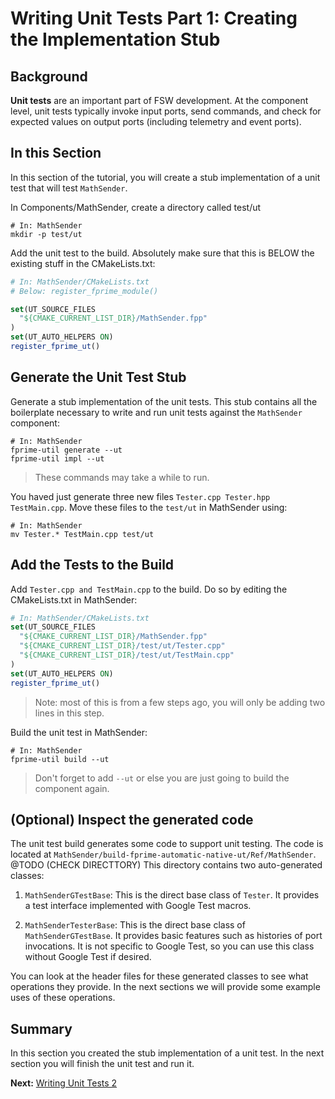 # Writing Unit Tests Part 1: Creating the Implementation Stub

## Background 

**Unit tests** are an important part of FSW development. At the component level, unit tests typically invoke input ports, send commands, and check for expected values on output ports (including telemetry and event ports).


## In this Section 

In this section of the tutorial, you will create a stub implementation of a unit test that will test `MathSender`. 

In Components/MathSender, create a directory called test/ut

```shell 
# In: MathSender
mkdir -p test/ut
```

Add the unit test to the build. Absolutely make sure that this is BELOW the existing stuff in the CMakeLists.txt:

```cmake 
# In: MathSender/CMakeLists.txt
# Below: register_fprime_module()

set(UT_SOURCE_FILES
  "${CMAKE_CURRENT_LIST_DIR}/MathSender.fpp"
)
set(UT_AUTO_HELPERS ON)
register_fprime_ut()
```

## Generate the Unit Test Stub 
Generate a stub implementation of the unit tests.
This stub contains all the boilerplate necessary to write and
run unit tests against the `MathSender` component:

```shell 
# In: MathSender
fprime-util generate --ut 
fprime-util impl --ut
```
> These commands may take a while to run.

You haved just generate three new files ```Tester.cpp Tester.hpp TestMain.cpp```. Move these files to the `test/ut` in MathSender using:

```shell 
# In: MathSender
mv Tester.* TestMain.cpp test/ut
```

## Add the Tests to the Build

Add ```Tester.cpp and TestMain.cpp``` to the build. Do so by editing the CMakeLists.txt in MathSender: 

```cmake
# In: MathSender/CMakeLists.txt 
set(UT_SOURCE_FILES
  "${CMAKE_CURRENT_LIST_DIR}/MathSender.fpp"
  "${CMAKE_CURRENT_LIST_DIR}/test/ut/Tester.cpp"
  "${CMAKE_CURRENT_LIST_DIR}/test/ut/TestMain.cpp"
)
set(UT_AUTO_HELPERS ON)
register_fprime_ut()
```

> Note: most of this is from a few steps ago, you will only be adding two lines in this step. 

Build the unit test in MathSender:

```shell 
# In: MathSender
fprime-util build --ut 
```
> Don't forget to add ```--ut``` or else you are just going to build the component again. 

## (Optional) Inspect the generated code
The unit test build generates some code to support unit testing.
The code is located at `MathSender/build-fprime-automatic-native-ut/Ref/MathSender`. @TODO (CHECK DIRECTTORY)
This directory contains two auto-generated classes:

1. `MathSenderGTestBase`: This is the direct base
class of `Tester`.
It provides a test interface implemented with Google Test
macros.

2. `MathSenderTesterBase`: This is the direct base
class of `MathSenderGTestBase`.
It provides basic features such as histories of port
invocations.
It is not specific to Google Test, so you can
use this class without Google Test if desired.

You can look at the header files for these generated classes
to see what operations they provide.
In the next sections we will provide some example uses
of these operations.


## Summary

In this section you created the stub implementation of a unit test. In the next section you will finish the unit test and run it. 

**Next:** [Writing Unit Tests 2](./writing-unit-tests-2.md)


